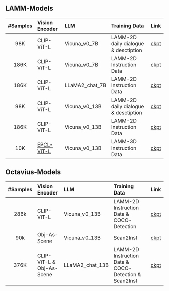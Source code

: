 ## LAMM-Models

| #Samples | Vision Encoder                                                               | LLM            | Training Data                        |                                 Link                                 |
| :------: | :--------------------------------------------------------------------------- | :------------- | :----------------------------------- | :------------------------------------------------------------------: |
|   98K    | CLIP-ViT-L                                                                   | Vicuna_v0_7B   | LAMM-2D daily dialogue & desctiption |      [ckpt](https://huggingface.co/openlamm/lamm_7b_lora32_98k)      |
|   186K   | CLIP-ViT-L                                                                   | Vicuna_v0_7B   | LAMM-2D Instruction Data             |     [ckpt](https://huggingface.co/openlamm/lamm_7b_lora32_186k)      |
|   186K   | CLIP-ViT-L                                                                   | LLaMA2_chat_7B | LAMM-2D Instruction Data             | [ckpt](https://huggingface.co/openlamm/lamm186k_llama2chat7b_lora32) |
|   98K    | CLIP-ViT-L                                                                   | Vicuna_v0_13B  | LAMM-2D daily dialogue & desctiption |     [ckpt](https://huggingface.co/openlamm/lamm_13b_lora32_98k)      |
|   186K   | CLIP-ViT-L                                                                   | Vicuna_v0_13B  | LAMM-2D Instruction Data             |      [ckpt](https://huggingface.co/openlamm/lamm_13b_lora_186k)      |
|   10K    | [EPCL-ViT-L](https://huggingface.co/openlamm/epcl_vit-L_256tokens/tree/main) | Vicuna_v0_13B  | LAMM-3D Instruction Data             |    [ckpt](https://huggingface.co/openlamm/lamm3d_13b_lora32_10k)     |

## Octavius-Models

| #Samples | Vision Encoder                  | LLM             | Training Data                                               |                                          Link                                          |
| :------: | :------------------------------ | :-------------- | :---------------------------------------------------------- | :------------------------------------------------------------------------------------: |
|   286k   | CLIP-ViT-L                      | Vicuna_v0_13B   | LAMM-2D Instruction Data & COCO-Detection                   |   [ckpt](https://huggingface.co/openlamm/octavius/blob/main/octavius_2d_e4_bs64.pt)    |
|   90k    | Obj-As-Scene                    | Vicuna_v0_13B   | Scan2Inst                                                   |   [ckpt](https://huggingface.co/openlamm/octavius/blob/main/octavius_3d_e3_bs64.pt)    |
|   376K   | CLIP-ViT-L & <br/> Obj-As-Scene | LLaMA2_chat_13B | LAMM-2D Instruction Data & COCO-Detection & <br/> Scan2Inst | [ckpt](https://huggingface.co/openlamm/octavius/blob/main/octavius_2d%2B3d_e6_bs64.pt) |
